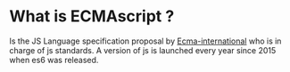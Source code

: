 # What is ECMAscript ?

Is the JS Language specification proposal by [Ecma-international](https://www.ecma-international.org/publications-and-standards/standards/ecma-262/) who is in charge of js standards.
A version of js is launched every year since 2015 when es6 was released.


